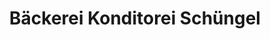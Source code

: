 ---
title: "Bäckerei Konditorei Schüngel"
url: /rheinfelden-baden/baeckerei-konditorei-schuengel/
shop: Bäckerei
---
